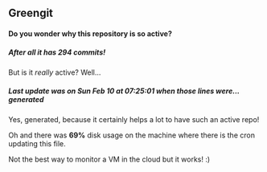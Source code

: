 ## Greengit

#### Do you wonder why this repository is so active?

##### After all it has 294 commits!

But is it *really* active? Well...

##### Last update was on Sun Feb 10 at 07:25:01 when those lines were... generated

Yes, generated, because it certainly helps a lot to have such an active repo!

Oh and there was **69%** disk usage on the machine
where there is the cron updating this file.

Not the best way to monitor a VM in the cloud but it works! :)

